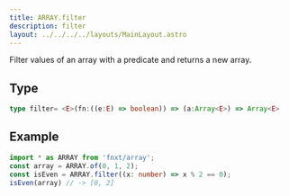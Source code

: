 ```yaml
---
title: ARRAY.filter
description: filter
layout: ../../../../layouts/MainLayout.astro
---
```

Filter values of an array with a predicate and returns a new array.

## Type
```ts
type filter= <E>(fn:((e:E) => boolean)) => (a:Array<E>) => Array<E>
```

## Example
```ts
import * as ARRAY from 'fnxt/array';
const array = ARRAY.of(0, 1, 2);
const isEven = ARRAY.filter((x: number) => x % 2 == 0);
isEven(array) // -> [0, 2]
```
